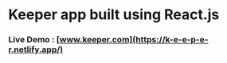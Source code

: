 # Keeper app built using React.js

### Live Demo : [www.keeper.com](https://k-e-e-p-e-r.netlify.app/) 
